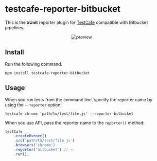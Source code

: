 # testcafe-reporter-bitbucket

This is the **xUnit** reporter plugin for [TestCafe](http://devexpress.github.io/testcafe) compatible with Bitbucket pipelines.

<p align="center">
    <img src="https://raw.github.com/castamir/testcafe-reporter-bitbucket/master/media/preview.png" alt="preview" />
</p>

## Install

Run the following command.

```
npm install testcafe-reporter-bitbucket
```

## Usage

When you run tests from the command line, specify the reporter name by using the `--reporter` option:

```
testcafe chrome 'path/to/test/file.js' --reporter bitbucket
```


When you use API, pass the reporter name to the `reporter()` method:

```js
testCafe
    .createRunner()
    .src('path/to/test/file.js')
    .browsers('chrome')
    .reporter('bitbucket') // <-
    .run();
```
